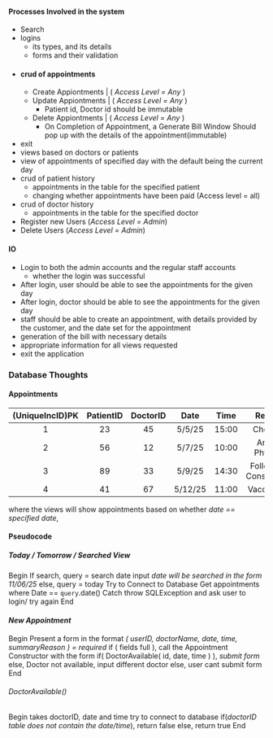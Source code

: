 #### Processes Involved in the system
- Search
- logins
  - its types, and its details
  - forms and their validation
- ####  crud of appointments
  - Create Appiontments | ( *Access Level = Any* )
  - Update Appiontments | ( *Access Level = Any* ) 
    - Patient id, Doctor id should be immutable
  - Delete Appiontments | ( *Access Level = Any* )  
    - On Completion of Appointment, a Generate Bill Window Should pop up with the details of the appointment(immutable)
- exit
- views based on doctors or patients
- view of appointments of specified day with the default being the current day
- crud of patient history
  - appointments in the table for the specified patient 
  - changing whether appointments have been paid (Access level = all)
- crud of doctor history
  - appointments in the table for the specified doctor
- Register new Users (*Access Level = Admin*)
- Delete Users (*Access Level = Admin*)

#### IO

- Login to both the admin accounts and the regular staff accounts
  - whether the login was successful
- After login, user should be able to see the appointments for the given day 
- After login, doctor should be able to see the appointments for the given day 
- staff should be able to create an appointment, with details provided by the customer, and the date set for the appointment
- generation of the bill with necessary details
- appropriate information for all views requested
- exit the application

### Database Thoughts
#### Appointments 

| (UniqueIncID)PK | PatientID | DoctorID |  Date   | Time  |         Reason         | Paid   |
| :-------------: | :-------: | :------: | :-----: | :---: | :--------------------: |:------:|
|        1        |    23     |    45    | 5/5/25  | 15:00 |        Checkup         | false  |
|        2        |    56     |    12    | 5/7/25  | 10:00 |    Annual Physical     |  true  |
|        3        |    89     |    33    | 5/9/25  | 14:30 | Follow-up Consultation | false  |
|        4        |    41     |    67    | 5/12/25 | 11:00 |      Vaccination       |  true  |

where the views will show appointments based on whether _date == specified date_,

#### Pseudocode

##### _Today / Tomorrow / Searched View_

Begin
If search, query = search date input
_date will be searched in the form 11/06/25_
else, query = today
Try to Connect to Database
Get appointments where Date == `query`.date()
Catch
throw SQLException and ask user to login/ try again
End

#### _New Appointment_

Begin
Present a form in the format
_( userID, doctorName, date, time, summaryReason ) = required_
if ( fields full ),
call the Appointment Constructor with the form
if( DoctorAvailable( id, date, time ) ), _submit form_
else, Doctor not available, input different doctor
else, user cant submit form
End

###### DoctorAvailable()

Begin
takes doctorID, date and time
try to connect to database
if(_doctorID table does not contain the date/time_),
return false
else, return true
End
